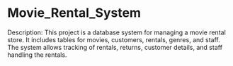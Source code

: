 # Movie_Rental_System
 
Description:
This project is a database system for managing a movie rental store. It includes tables for movies, customers, rentals, genres, and staff. The system allows tracking of rentals, returns, customer details, and staff handling the rentals.
